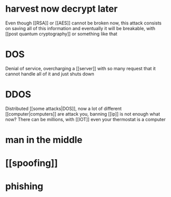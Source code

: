 # harvest now decrypt later

Even though [[RSA]] or [[AES]] cannot be broken now, this attack consists on saving all of this information and eventually it will be breakable, with [[post quantum cryptography]] or something like that

# DOS

Denial of service, overcharging a [[server]] with so many request that it cannot handle all of it and just shuts down


# DDOS

Distributed [[some attacks|DOS]], now a lot of different [[computer|computers]] are attack you, banning [[ip]] is not enough what now? There can be millions, with [[IOT]] even your thermostat is a computer

# man in the middle
# [[spoofing]]




# phishing


